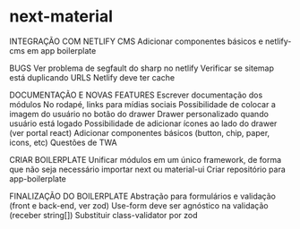 # next-material

INTEGRAÇÃO COM NETLIFY CMS
Adicionar componentes básicos e netlify-cms em app boilerplate

BUGS
Ver problema de segfault do sharp no netlify
Verificar se sitemap está duplicando URLS
Netlify deve ter cache

DOCUMENTAÇÃO E NOVAS FEATURES
Escrever documentação dos módulos
No rodapé, links para mídias sociais
Possibilidade de colocar a imagem do usuário no botão do drawer
Drawer personalizado quando usuário está logado
Possibilidade de adicionar ícones ao lado do drawer (ver portal react)
Adicionar componentes básicos (button, chip, paper, icons, etc)
Questões de TWA

CRIAR BOILERPLATE
Unificar módulos em um único framework, de forma que não seja necessário importar next ou material-ui
Criar repositório para app-boilerplate

FINALIZAÇÃO DO BOILERPLATE
Abstração para formulários e validação (front e back-end, ver zod)
Use-form deve ser agnóstico na validação (receber string[])
Substituir class-validator por zod
